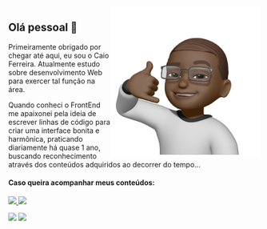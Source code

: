 <img src="avatar-action.png" min-width="300px" max-width="300px" width="300px" align="right" alt="logo FerDev">

## Olá pessoal 👾

Primeiramente obrigado por chegar até aqui, eu sou o Caio Ferreira. Atualmente estudo sobre desenvolvimento Web para exercer tal função na área.

Quando conheci o FrontEnd me apaixonei pela ideia de escrever linhas de código para criar uma interface bonita e harmônica, praticando diariamente há quase 1 ano, buscando reconhecimento através dos conteúdos adquiridos ao decorrer do tempo...

#### Caso queira acompanhar meus conteúdos:

<p align="left">
  <a href="https://www.instagram.com/_caioojf/" alt="Instagram">
    <img src="https://img.shields.io/badge/-Instagram-6610F2?style=for-the-badge&logo=Instagram&logoColor=FFFFFF&link=https://www.instagram.com/iuricode"/>
  </a>
  
  <a href="https://www.linkedin.com/in/ferreiradev12/" alt="Linkedin">
    <img src="https://img.shields.io/badge/-Linkedin-6610F2?style=for-the-badge&logo=Linkedin&logoColor=FFFFFF&link=https://www.linkedin.com/in/iuricode"/>
  </a>
  
</p>

<div>
  <img height="180em" src="https://github-readme-stats.vercel.app/api?username=FerreiraxDev&show_icons=true&theme=radical"/>
  <img height="180em" src="https://github-readme-stats.vercel.app/api/top-langs/?username=FerreiraxDev&layout=compact&theme=radical"/>
</div>
